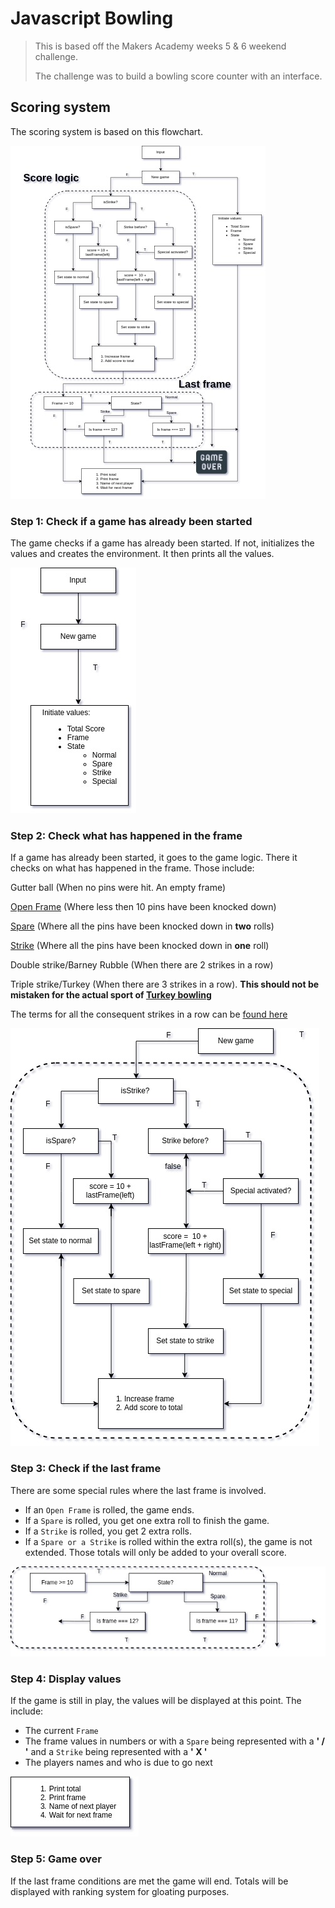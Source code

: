 # Javascript Bowling

> This is based off the Makers Academy weeks 5 & 6 weekend challenge.
> 
> The challenge was to build a bowling score counter with an interface.

## Scoring system

The scoring system is based on this flowchart. 

![Bowling flowchart](images/bowlingzoom.jpg)

### **Step 1:** Check if a game has already been started

The game checks if a game has already been started.
If not, initializes the values and creates the environment.
It then prints all the values.

![Bowling Step 1](images/Step&#32;1.jpeg)

### **Step 2:** Check what has happened in the frame

If a game has already been started, it goes to the game logic.
There it checks on what has happened in the frame.
Those include:

Gutter ball (When no pins were hit. An empty frame)

[Open Frame](https://en.wikipedia.org/wiki/Open_frame) (Where less then 10 pins have been knocked down)

[Spare](https://en.wikipedia.org/wiki/Spare_(bowling)) (Where all the pins have been knocked down in **two** rolls)

[Strike](https://en.wikipedia.org/wiki/Strike_(bowling)) (Where all the pins have been knocked down in **one** roll)

Double strike/Barney Rubble (When there are 2 strikes in a row)

Triple strike/Turkey (When there are 3 strikes in a row).
**This should not be mistaken for the actual sport of [Turkey bowling](https://en.wikipedia.org/wiki/Turkey_bowling)**

The terms for all the consequent strikes in a row can be [found here](https://www.thoughtco.com/strings-of-strikes-4147592)

![Score logic](images/Step&#32;2.jpeg)

### **Step 3:** Check if the last frame

There are some special rules where the last frame is involved.
- If an `Open Frame` is rolled, the game ends.
- If a `Spare` is rolled, you get one extra roll to finish the game.
- If a `Strike` is rolled, you get 2 extra rolls.
- If a `Spare or a Strike` is rolled within the extra roll(s), the game is not extended. Those totals will only be added to your overall score.

![Last frame logic](images/Step&#32;4.jpeg)

### **Step 4:** Display values

If the game is still in play, the values will be displayed at this point.
The include:

- The current `Frame`
- The frame values in numbers or with a `Spare` being represented with a **' /  '** and a `Strike` being represented with a **' X '**
- The players names and who is due to go next

![Game display](images/Step&#32;5.jpeg)

### **Step 5:** Game over

If the last frame conditions are met the game will end. 
Totals will be displayed with ranking system for gloating purposes.
